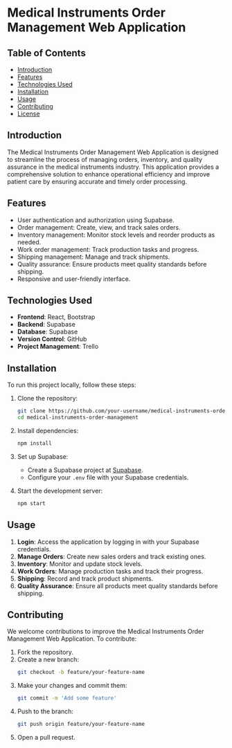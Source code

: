# Medical Instruments Order Management Web Application

## Table of Contents
- [Introduction](#introduction)
- [Features](#features)
- [Technologies Used](#technologies-used)
- [Installation](#installation)
- [Usage](#usage)
- [Contributing](#contributing)
- [License](#license)

## Introduction
The Medical Instruments Order Management Web Application is designed to streamline the process of managing orders, inventory, and quality assurance in the medical instruments industry. This application provides a comprehensive solution to enhance operational efficiency and improve patient care by ensuring accurate and timely order processing.

## Features
- User authentication and authorization using Supabase.
- Order management: Create, view, and track sales orders.
- Inventory management: Monitor stock levels and reorder products as needed.
- Work order management: Track production tasks and progress.
- Shipping management: Manage and track shipments.
- Quality assurance: Ensure products meet quality standards before shipping.
- Responsive and user-friendly interface.

## Technologies Used
- **Frontend**: React, Bootstrap
- **Backend**: Supabase
- **Database**: Supabase
- **Version Control**: GitHub
- **Project Management**: Trello

## Installation
To run this project locally, follow these steps:

1. Clone the repository:
    ```bash
    git clone https://github.com/your-username/medical-instruments-order-management.git
    cd medical-instruments-order-management
    ```

2. Install dependencies:
    ```bash
    npm install
    ```

3. Set up Supabase:
    - Create a Supabase project at [Supabase](https://supabase.io/).
    - Configure your `.env` file with your Supabase credentials.

4. Start the development server:
    ```bash
    npm start
    ```

## Usage
1. **Login**: Access the application by logging in with your Supabase credentials.
2. **Manage Orders**: Create new sales orders and track existing ones.
3. **Inventory**: Monitor and update stock levels.
4. **Work Orders**: Manage production tasks and track their progress.
5. **Shipping**: Record and track product shipments.
6. **Quality Assurance**: Ensure all products meet quality standards before shipping.

## Contributing
We welcome contributions to improve the Medical Instruments Order Management Web Application. To contribute:

1. Fork the repository.
2. Create a new branch:
    ```bash
    git checkout -b feature/your-feature-name
    ```
3. Make your changes and commit them:
    ```bash
    git commit -m 'Add some feature'
    ```
4. Push to the branch:
    ```bash
    git push origin feature/your-feature-name
    ```
5. Open a pull request.
